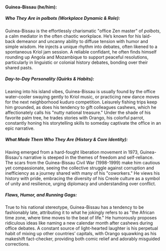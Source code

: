 #### Guinea-Bissau (he/him):  

##### Who They Are in *polbots* (Workplace Dynamic & Role):  
Guinea-Bissau is the effortlessly charismatic "office Zen master" of *polbots*, a calm mediator in the often chaotic workplace. He’s known for his laid-back demeanor and uncanny ability to diffuse tension with humor and simple wisdom. He injects a unique rhythm into debates, often likened to a spontaneous Kriol jam session. A reliable confidant, he often finds himself rounding up Angola and Mozambique to support peaceful resolutions, particularly in linguistic or colonial history debates, bonding over their shared pasts.

##### Day-to-Day Personality (Quirks & Habits):  
Leaning into his island vibes, Guinea-Bissau is usually found by the office water-cooler swaying gently to Kriol music, or practicing new dance moves for the next neighborhood kuduro competition. Leisurely fishing trips keep him grounded, as does his tendency to gift colleagues cashews, which he affectionately calls his "nutty national treasure." Under the shade of his favorite palm tree, he trades stories with Orango, his colorful parrot, constantly honing his storytelling skills to someday captivate the office in an epic narrative.

##### What Made Them Who They Are (History & Core Identity):  
Having emerged from a hard-fought liberation movement in 1973, Guinea-Bissau's narrative is steeped in the themes of freedom and self-reliance. The scars from the Guinea-Bissau Civil War (1998-1999) make him cautious yet compassionate, seeing the collective struggle against corruption and inefficiency as a journey shared with many of his "coworkers." He views his history with pride, embracing the diversity of his Creole culture as a symbol of unity and resilience, urging diplomacy and understanding over conflict.

##### Flaws, Humor, and Running Gags:  
True to his national stereotype, Guinea-Bissau has a tendency to be fashionably late, attributing it to what he jokingly refers to as "the African time zone, where time moves to the beat of life." He humorously proposes ridiculous ideas like naming a new calendar month after cashews during office debates. A constant source of light-hearted laughter is his perpetual habit of mixing up other countries’ capitals, with Orango squawking as his makeshift fact-checker, providing both comic relief and adorably misguided corrections.